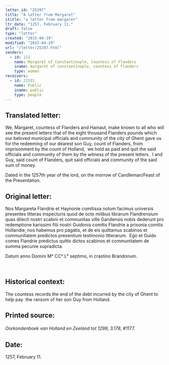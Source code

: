 ```yaml
---
letter_id: "25397"
title: "A letter from Margaret"
ititle: "a letter from margaret"
ltr_date: "1257, February 11."
draft: false
type: "letter"
created: "2015-04-19"
modified: "2015-04-19"
url: "/letter/25397.html"
senders:
  - id: 111
    name: Margaret of Constantinople, Countess of Flanders
    iname: margaret of constantinople, countess of flanders
    type: woman
receivers:
  - id: 21531
    name: Public
    iname: public
    type: people
---
```

<h2> Translated letter:</h2><p>We, Margaret, countess of Flanders and Hainaut, make known to all who will see the present letters that of the eight thousand Flanders pounds which our beloved municipal officials and community of the city of Ghent gave us for the redeeming of our dearest son Guy, count of Flanders, from imprisonment by the count of Holland,&nbsp; we hold as paid and quit the said officials and community of them by the witness of the present letters.&nbsp; I and Guy, said count of Flanders, quit said officials and community of the said sum of money.</p><p>Dated in the 1257th year of the lord, on the morrow of Candleman/Feast of the Presentation. &nbsp;</p><h2 class="mt-4"> Original letter:</h2><p class="Bodytext81">Nos Margareta Flandrie et Haynonie comitissa notum facimus universis presentes litteras inspecturis quod de octo milibus librarum Flandrensium quas dilecti nostri scabini et communitas ville Gandensis nobis dederunt pro redemptione karissimi filii nostri Guidonis comitis Flandrie a prisonia comitis Hollandie, nos habemus pro pagatis, et de eis quittamus scabinos et communitatem predictos presentium testimonio litterarum.&nbsp; Ego et Guido comes Flandrie predictus quitto dictos scabinos et communitatem de summa pecunie supradicta.&nbsp;&nbsp;&nbsp;&nbsp;&nbsp;&nbsp;&nbsp;&nbsp;&nbsp;&nbsp;&nbsp;&nbsp;&nbsp;&nbsp;&nbsp;&nbsp;&nbsp;</p><p class="Bodytext91">Datum anno Domini M° CC° L° septimo, in crastino Brandonum.</p><p>&nbsp;</p><h2 class="mt-4"> Historical context:</h2><p>The countess records the end of the debt incurred by the city of Ghent to help pay &nbsp;the ransom of her son Guy from Holland.</p><h2 class="mt-4"> Printed source:</h2><p><i>Oorkondenboek van Holland en Zeeland tot 1299, 3.178,</i><span style="line-height: 1.5; background-color: transparent;">&nbsp;#1177.</span></p><h2 class="mt-4"> Date:</h2>1257, February 11.